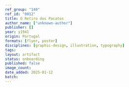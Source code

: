```yaml
---
ref_group: "140"
ref_id: "0012"
title: O Retiro dos Pacatos
author_name: ["unknown-author"]
publisher: []
year: y1941
origin: Portugal
formats: [flyer, poster]
disciplines: [graphic-design, illustration, typography]
tags:
layout: artifact
status: onboarding
published: false
image_count:
date_added: 2025-01-12
batch:
---
```

